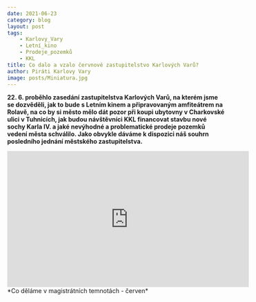 ```yaml
---
date: 2021-06-23
category: blog
layout: post
tags:
    - Karlovy_Vary
    - Letní_kino
    - Prodeje_pozemků
    - KKL
title: Co dalo a vzalo červnové zastupitelstvo Karlových Varů?
author: Piráti Karlovy Vary
image: posts/Miniatura.jpg
---
```

**22. 6. proběhlo zasedání zastupitelstva Karlových Varů, na kterém jsme se dozvěděli, jak to bude s Letním kinem a připravovaným amfiteátrem na Rolavě, na co by si město mělo dát pozor při koupi ubytovny v Charkovské ulici v Tuhnicích, jak budou návštěvníci KKL financovat stavbu nové sochy Karla IV. a jaké nevýhodné a problematické prodeje pozemků vedení města schválilo. 
Jako obvykle dáváme k dispozici náš souhrn posledního jednání městského zastupitelstva.**

<iframe width="560" height="315" src="https://www.youtube.com/embed/xcxFXv3mv0Q" frameborder="0" allow="accelerometer; autoplay; clipboard-write; encrypted-media; gyroscope; picture-in-picture" allowfullscreen></iframe>
*Co děláme v magistrátních temnotách - červen*
